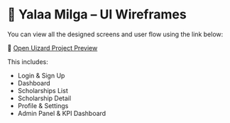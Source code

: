 
# 🎨 Yalaa Milga – UI Wireframes

You can view all the designed screens and user flow using the link below:

🔗 [Open Uizard Project Preview](https://app.uizard.io/prototypes/0jB8eZoqVQuKXJz36VGw/player/preview)

This includes:
- Login & Sign Up
- Dashboard
- Scholarships List
- Scholarship Detail
- Profile & Settings
- Admin Panel & KPI Dashboard
